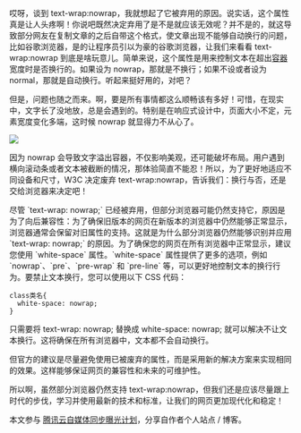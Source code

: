 哎呀，谈到 text-wrap:nowrap，我就想起了它被弃用的原因。说实话，这个属性真是让人头疼啊！你说吧既然决定弃用了是不是就应该无效呢？并不是的，就这导致部分网友在复制文章的之后自带这个格式，使文章出现不能够自动换行的问题，比如谷歌浏览器，是的让程序员引以为豪的谷歌浏览器，让我们来看看 text-wrap:nowrap 到底是啥玩意儿。简单来说，这个属性是用来控制文本在超出[容器](https://cloud.tencent.com/product/tke?from_column=20065\&from=20065)宽度时是否换行的。如果设为 nowrap，那就是不换行；如果不设或者设为 normal，那就是自动换行。听起来挺好用的，对吧？

但是，问题也随之而来。啊，要是所有事情都这么顺畅该有多好！可惜，在现实中，文字长了没地放，总是会遇到的。特别是在响应式设计中，页面大小不定，元素宽度变化多端，这时候 nowrap 就显得力不从心了。

![](https://developer.qcloudimg.com/http-save/yehe-2134360/ab19c51056c05c919d0edb56476f3269.png)

因为 nowrap 会导致文字溢出容器，不仅影响美观，还可能破坏布局。用户遇到横向滚动条或者文本被截断的情况，那体验简直不能忍！所以，为了更好地适应不同设备和尺寸，W3C 决定废弃 text-wrap:nowrap，告诉我们：换行与否，还是交给浏览器来决定吧！

尽管 \`text-wrap: nowrap;\` 已经被弃用，但部分浏览器可能仍然支持它，原因是为了向后兼容性：为了确保旧版本的网页在新版本的浏览器中仍然能够正常显示，浏览器通常会保留对旧属性的支持。这就是为什么部分浏览器仍然能够识别并应用 \`text-wrap: nowrap;\` 的原因。为了确保您的网页在所有浏览器中正常显示，建议您使用 \`white-space\` 属性。\`white-space\` 属性提供了更多的选项，例如 \`nowrap\`、\`pre\`、\`pre-wrap\` 和 \`pre-line\` 等，可以更好地控制文本的换行行为。要禁止文本换行，您可以使用以下 CSS 代码：

```
class类名{
  white-space: nowrap;
}
```

只需要将 text-wrap: nowrap; 替换成 white-space: nowrap; 就可以解决不让文本换行。这将确保在所有浏览器中，文本都不会自动换行。

但官方的建议是尽量避免使用已被废弃的属性，而是采用新的解决方案来实现相同的效果。这样能够保证网页的兼容性和未来的可维护性。

所以啊，虽然部分浏览器仍然支持 text-wrap:nowrap，但我们还是应该尽量跟上时代的步伐，学习并使用最新的技术和标准，让我们的网页更加现代化和稳定！

本文参与 [腾讯云自媒体同步曝光计划](https://cloud.tencent.com/developer/support-plan)，分享自作者个人站点 / 博客。
